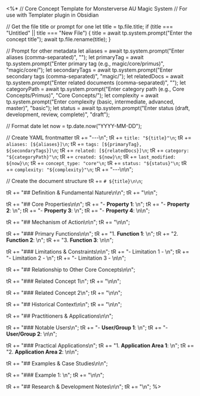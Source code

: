 <%*
// Core Concept Template for Monsterverse AU Magic System
// For use with Templater plugin in Obsidian

// Get the file title or prompt for one
let title = tp.file.title;
if (title === "Untitled" || title === "New File") {
    title = await tp.system.prompt("Enter the concept title");
    await tp.file.rename(title);
}

// Prompt for other metadata
let aliases = await tp.system.prompt("Enter aliases (comma-separated)", "");
let primaryTag = await tp.system.prompt("Enter primary tag (e.g., magic/core/primus)", "magic/core/");
let secondaryTags = await tp.system.prompt("Enter secondary tags (comma-separated)", "magic/");
let relatedDocs = await tp.system.prompt("Enter related documents (comma-separated)", "");
let categoryPath = await tp.system.prompt("Enter category path (e.g., Core Concepts/Primus)", "Core Concepts/");
let complexity = await tp.system.prompt("Enter complexity (basic, intermediate, advanced, master)", "basic");
let status = await tp.system.prompt("Enter status (draft, development, review, complete)", "draft");

// Format date
let now = tp.date.now("YYYY-MM-DD");

// Create YAML frontmatter
tR += "---\n";
tR += `title: "${title}"\n`;
tR += `aliases: [${aliases}]\n`;
tR += `tags: [${primaryTag}, ${secondaryTags}]\n`;
tR += `related: [${relatedDocs}]\n`;
tR += `category: "${categoryPath}"\n`;
tR += `created: ${now}\n`;
tR += `last_modified: ${now}\n`;
tR += `concept_type: "core"\n`;
tR += `status: "${status}"\n`;
tR += `complexity: "${complexity}"\n`;
tR += "---\n\n";

// Create the document structure
tR += `# ${title}\n\n`;

tR += "## Definition & Fundamental Nature\n\n";
tR += "<!-- A concise definition of the concept and its most fundamental characteristics. -->\n\n";

tR += "## Core Properties\n\n";
tR += "- **Property 1**: <!-- Description with emphasis on how this property manifests and its significance -->\n";
tR += "- **Property 2**: <!-- Description with emphasis on how this property manifests and its significance -->\n";
tR += "- **Property 3**: <!-- Description with emphasis on how this property manifests and its significance -->\n";
tR += "- **Property 4**: <!-- Description with emphasis on how this property manifests and its significance -->\n\n";

tR += "## Mechanism of Action\n\n";
tR += "<!-- Detailed explanation of how this concept operates within the magical framework. -->\n\n";

tR += "### Primary Functions\n\n";
tR += "1. **Function 1**: <!-- How this function operates and its significance -->\n";
tR += "2. **Function 2**: <!-- How this function operates and its significance -->\n";
tR += "3. **Function 3**: <!-- How this function operates and its significance -->\n\n";

tR += "### Limitations & Constraints\n\n";
tR += "- Limitation 1 - <!-- Explanation of how/why this limitation exists -->\n";
tR += "- Limitation 2 - <!-- Explanation of how/why this limitation exists -->\n";
tR += "- Limitation 3 - <!-- Explanation of how/why this limitation exists -->\n\n";

tR += "## Relationship to Other Core Concepts\n\n";

tR += "### Related Concept 1\n";
tR += "<!-- Explanation of the relationship between concepts -->\n\n";

tR += "### Related Concept 2\n";
tR += "<!-- Explanation of the relationship between concepts -->\n\n";

tR += "## Historical Context\n\n";
tR += "<!-- Information about the discovery, development, or evolution of understanding regarding this concept. -->\n\n";

tR += "## Practitioners & Applications\n\n";

tR += "### Notable Users\n";
tR += "- **User/Group 1**: <!-- Their unique approach or relationship to this concept -->\n";
tR += "- **User/Group 2**: <!-- Their unique approach or relationship to this concept -->\n\n";

tR += "### Practical Applications\n";
tR += "1. **Application Area 1**: <!-- How this concept is applied in this context -->\n";
tR += "2. **Application Area 2**: <!-- How this concept is applied in this context -->\n\n";

tR += "## Examples & Case Studies\n\n";

tR += "### Example 1: <!-- Title -->\n";
tR += "<!-- Detailed example showing the concept in action -->\n\n";

tR += "## Research & Development Notes\n\n";
tR += "<!-- Meta-commentary on areas for further development -->\n";
%>